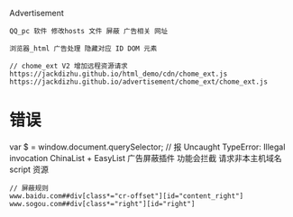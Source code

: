 
Advertisement

    QQ_pc 软件 修改hosts 文件 屏蔽 广告相关 网址

    浏览器_html 广告处理 隐藏对应 ID DOM 元素

    // chome_ext V2 增加远程资源请求
    https://jackdizhu.github.io/html_demo/cdn/chome_ext.js
    https://jackdizhu.github.io/advertisement/chome_ext/chome_ext.js

# 错误

var $ = window.document.querySelector; // 报 Uncaught TypeError: Illegal invocation
ChinaList + EasyList 广告屏蔽插件 功能会拦截 请求非本主机域名 script 资源

```
// 屏蔽规则
www.baidu.com##div[class*="cr-offset"][id="content_right"]
www.sogou.com##div[class*="right"][id="right"]
```
